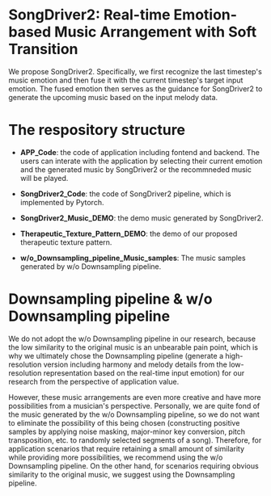 # SongDriver2: Real-time Emotion-based Music Arrangement with Soft Transition
We propose SongDriver2. Specifically, we first recognize the last timestep's music emotion and then fuse it with the current timestep's target input emotion. The fused emotion then serves as the guidance for SongDriver2 to generate the upcoming music based on the input melody data. 


# The respository structure
* **APP_Code**: the code of application including fontend and backend. The users can interate with the application by selecting their current emotion and the generated music by SongDriver2 or the recommneded music will be played.

* **SongDriver2_Code**: the code of SongDriver2 pipeline, which is implemented by Pytorch.

* **SongDriver2_Music_DEMO**: the demo music generated by SongDriver2.

* **Therapeutic_Texture_Pattern_DEMO**: the demo of our proposed therapeutic texture pattern.

* **w/o_Downsampling_pipeline_Music_samples**: The music samples generated by w/o Downsampling pipeline.

# Downsampling pipeline & w/o Downsampling pipeline
We do not adopt the w/o Downsampling pipeline in our research, because the low similarity to the original music is an unbearable pain point, which is why we ultimately chose the Downsampling pipeline (generate a high-resolution version including harmony and melody details from the low-resolution representation based on the real-time input emotion) for our research from the perspective of application value. 

However, these music arrangements are even more creative and have more possibilities from a musician's perspective. Personally, we are quite fond of the music generated by the w/o Downsampling pipeline, so we do not want to eliminate the possibility of this being chosen (constructing positive samples by applying noise masking, major-minor key conversion, pitch transposition, etc. to randomly selected segments of a song). Therefore, for application scenarios that require retaining a small amount of similarity while providing more possibilities, we recommend using the w/o Downsampling pipeline. On the other hand, for scenarios requiring obvious similarity to the original music, we suggest using the Downsampling pipeline.
